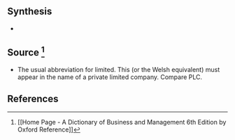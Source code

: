 ## Synthesis
- 
## Source [^1]
- The usual abbreviation for limited. This (or the Welsh equivalent) must appear in the name of a private limited company. Compare PLC.
## References

[^1]: [[Home Page - A Dictionary of Business and Management 6th Edition by Oxford Reference]]